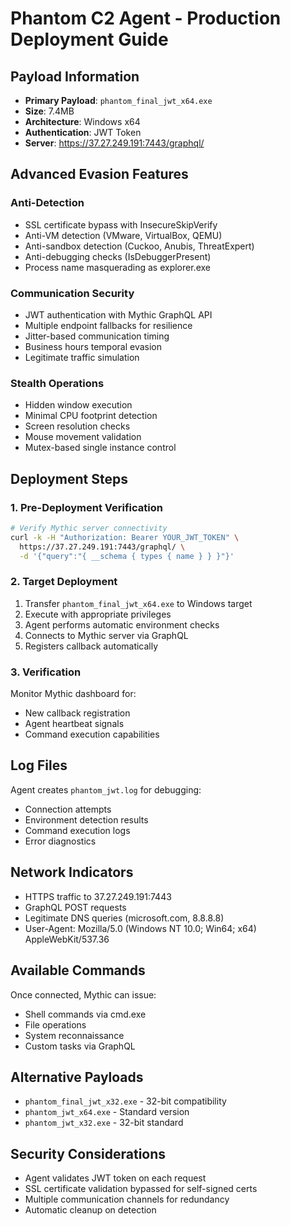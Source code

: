 # Phantom C2 Agent - Production Deployment Guide

## Payload Information
- **Primary Payload**: `phantom_final_jwt_x64.exe`
- **Size**: 7.4MB
- **Architecture**: Windows x64
- **Authentication**: JWT Token
- **Server**: https://37.27.249.191:7443/graphql/

## Advanced Evasion Features

### Anti-Detection
- SSL certificate bypass with InsecureSkipVerify
- Anti-VM detection (VMware, VirtualBox, QEMU)
- Anti-sandbox detection (Cuckoo, Anubis, ThreatExpert)
- Anti-debugging checks (IsDebuggerPresent)
- Process name masquerading as explorer.exe

### Communication Security
- JWT authentication with Mythic GraphQL API
- Multiple endpoint fallbacks for resilience
- Jitter-based communication timing
- Business hours temporal evasion
- Legitimate traffic simulation

### Stealth Operations
- Hidden window execution
- Minimal CPU footprint detection
- Screen resolution checks
- Mouse movement validation
- Mutex-based single instance control

## Deployment Steps

### 1. Pre-Deployment Verification
```bash
# Verify Mythic server connectivity
curl -k -H "Authorization: Bearer YOUR_JWT_TOKEN" \
  https://37.27.249.191:7443/graphql/ \
  -d '{"query":"{ __schema { types { name } } }"}'
```

### 2. Target Deployment
1. Transfer `phantom_final_jwt_x64.exe` to Windows target
2. Execute with appropriate privileges
3. Agent performs automatic environment checks
4. Connects to Mythic server via GraphQL
5. Registers callback automatically

### 3. Verification
Monitor Mythic dashboard for:
- New callback registration
- Agent heartbeat signals
- Command execution capabilities

## Log Files
Agent creates `phantom_jwt.log` for debugging:
- Connection attempts
- Environment detection results
- Command execution logs
- Error diagnostics

## Network Indicators
- HTTPS traffic to 37.27.249.191:7443
- GraphQL POST requests
- Legitimate DNS queries (microsoft.com, 8.8.8.8)
- User-Agent: Mozilla/5.0 (Windows NT 10.0; Win64; x64) AppleWebKit/537.36

## Available Commands
Once connected, Mythic can issue:
- Shell commands via cmd.exe
- File operations
- System reconnaissance
- Custom tasks via GraphQL

## Alternative Payloads
- `phantom_final_jwt_x32.exe` - 32-bit compatibility
- `phantom_jwt_x64.exe` - Standard version
- `phantom_jwt_x32.exe` - 32-bit standard

## Security Considerations
- Agent validates JWT token on each request
- SSL certificate validation bypassed for self-signed certs
- Multiple communication channels for redundancy
- Automatic cleanup on detection